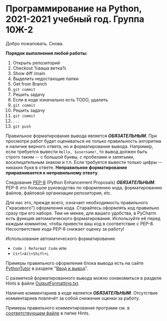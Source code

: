 # Программирование на Python, 2021-2021 учебный год. Группа 10Ж-2
Добро пожаловать. Снова.

**Порядок выполнения любой работы:**
1. Открыть репозиторий
2. Checkout %ваша ветка%
3. Show diff /main
4. Выделить недостающие папки
5. Get from Branch
6. `git commit`
7. Решить задачу
8. Если в коде изначально есть TODO, удалить
9. `git commit`
10. Решить задачу
11. `git commit`
12. . . .
13. `git push`

Правильное форматирование вывода является ***ОБЯЗАТЕЛЬНЫМ***.
При просмотре работ будет оцениваться не только правильность алгоритма и наличие верного ответа, но и форматирование 
вывода. Например, если требуется вывести `Hello, $username!`, то вывод должен быть строго таким -- с большой буквы, 
с пробелами и запятыми, восклицательным знаком и т.п. Если требуется вывести только цифры -- никаких букв в ответе. 
**Неправильное форматирование приравнивается к неправильному ответу**.

Следование [PEP-8](https://www.python.org/dev/peps/pep-0008/) (Python Enhancement Proposals) ***ОБЯЗАТЕЛЬНЫМ***.
PEP-8 это большое руководство по оформлению кода, форматированию файлов, файловой организации репозитория, etc.

Для нас это, прежде всего, означает необходимость правильного ("красивого") оформления кода. Старайтесь оформлять 
код правильно сразу при его наборе. Тем не менее, для вашего удобства, в PyCharm есть функция автоматического 
форматирования. Используйте её перед каждым коммитом, чтобы привести ваш код в соответствие с PEP-8. Несоответствие 
кода PEP-8 снижает оценку за работу!

Использование автоматического форматирования:
- `Code | Reformat Code`
или
- `Ctrl+Alt+Shift+L`

Примеры правильного оформления блока вывода есть на сайте
[PythonTutor](https://pythontutor.ru/lessons/inout_and_arithmetic_operations/)
в разделе "[Ввод и вывод](https://pythontutor.ru/lessons/inout_and_arithmetic_operations/)".

С разметкой форматированного вывода можно ознакомиться в разделе Hints в файле
[OutputFormatting.txt](Python/!Hints/OutputFormatting.txt).

Наличие комментариев в коде является ***ОБЯЗАТЕЛЬНЫМ***.
Отсутствие комментариев повлечёт за собой снижение оценки за работу.

Примеры правильного комментирования программ см. в [соответствующем файле](Python/!Hints/CommentsExample.md) в папке Hints.